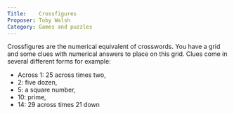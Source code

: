 ```yaml
---
Title:    Crossfigures
Proposer: Toby Walsh
Category: Games and puzzles
---
```


Crossfigures are the numerical equivalent of crosswords. You have a grid and some clues with numerical answers to place on this grid. Clues come in several different forms for example: 

* Across 1: 25 across times two, 
* 2: five dozen, 
* 5: a square number, 
* 10: prime, 
* 14: 29 across times 21 down



